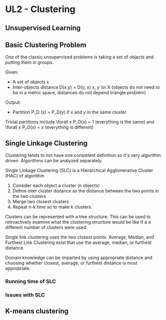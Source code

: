 # UL2 - Clustering

## Unsupervised Learning



## Basic Clustering Problem

One of the classic unsupervised problems is taking a set of objects and putting them in groups.

Given:
- A set of objects x
- Inter-objects distance D(x,y) = D(y, x) x, y \in X (objects do not need to be in a metric space, distances do not depend triangle problem)

Output:
- Partition P_D (x) = P_D(y) if x and y in the same cluster

Trivial partitions include \forall x P_D(x) = 1 (everything is the same) and \forall x P_D(x) = x (everything is different)

## Single Linkage Clustering

Clustering tends to not have one consistent definition so it's very algorithm driven. Algorithms can be analyzed separately.

Single LInkage Clustering (SLC) is a Hierarchical Agglomerative Cluster (HAC) of algorithm

1. Consider each object a cluster (n objects)
2. Define inter cluster distance as the distance between the two points in the two clusters
3. Merge two closest clusters
4. Repeat n-k time so to make k clusters.

Clusters can be represented with a tree structure. This can be used to retroactively examine what the clustering structure would be like if a a different number of clusters were used.

Single link clustering uses the two closest points. Average, Median, and Furthest Link Clustering exist that use the average, median, or furthest distance.

Domain knowledge can be imparted by using appropriate distance and choosing whether closest, average, or furthest distance is most appropriate.

### Running time of SLC



### Issues with SLC



## K-means clustering

